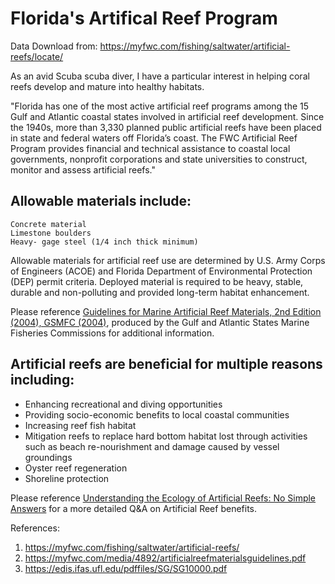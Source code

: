# Florida's Artifical Reef Program

Data Download from: https://myfwc.com/fishing/saltwater/artificial-reefs/locate/

As an avid Scuba scuba diver, I have a particular interest in helping coral reefs develop and mature into healthy habitats. 

"Florida has one of the most active artificial reef programs among the 15 Gulf and Atlantic coastal states involved in artificial reef development. Since the 1940s, more than 3,330 planned public artificial reefs have been placed in state and federal waters off Florida’s coast. The FWC Artificial Reef Program provides financial and technical assistance to coastal local governments, nonprofit corporations and state universities to construct, monitor and assess artificial reefs." 


## Allowable materials include:

    Concrete material
    Limestone boulders
    Heavy- gage steel (1/4 inch thick minimum)

Allowable materials for artificial reef use are determined by U.S. Army Corps of Engineers (ACOE) and Florida Department of Environmental Protection (DEP) permit criteria. Deployed material is required to be heavy, stable, durable and non-polluting  and provided long-term habitat enhancement.

Please reference [Guidelines for Marine Artificial Reef Materials, 2nd Edition (2004), GSMFC (2004)](https://myfwc.com/media/4892/artificialreefmaterialsguidelines.pdf), produced by the Gulf and Atlantic States Marine Fisheries Commissions for additional information.




## Artificial reefs are beneficial for multiple reasons including:

- Enhancing recreational and diving opportunities
- Providing socio-economic benefits to local coastal communities
- Increasing reef fish habitat
- Mitigation reefs to replace hard bottom habitat lost through activities such as beach re-nourishment and damage caused by vessel groundings
- Oyster reef regeneration
- Shoreline protection

Please reference [Understanding the Ecology of Artificial Reefs: No Simple Answers](https://edis.ifas.ufl.edu/pdffiles/SG/SG10000.pdf) for a more detailed Q&A on Artificial Reef benefits.


References:

1) https://myfwc.com/fishing/saltwater/artificial-reefs/
2) https://myfwc.com/media/4892/artificialreefmaterialsguidelines.pdf
3) https://edis.ifas.ufl.edu/pdffiles/SG/SG10000.pdf


